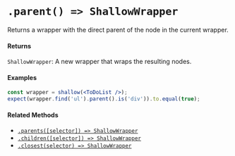 # `.parent() => ShallowWrapper`

Returns a wrapper with the direct parent of the node in the current wrapper.


#### Returns

`ShallowWrapper`: A new wrapper that wraps the resulting nodes.


#### Examples

```jsx
const wrapper = shallow(<ToDoList />);
expect(wrapper.find('ul').parent().is('div')).to.equal(true);
```

#### Related Methods

- [`.parents([selector]) => ShallowWrapper`](parents.md)
- [`.children([selector]) => ShallowWrapper`](children.md)
- [`.closest(selector) => ShallowWrapper`](closest.md)
